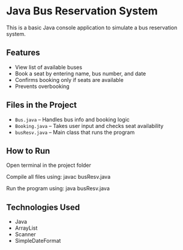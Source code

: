 # Java Bus Reservation System

This is a basic Java console application to simulate a bus reservation system.

## Features

- View list of available buses  
- Book a seat by entering name, bus number, and date  
- Confirms booking only if seats are available  
- Prevents overbooking

## Files in the Project

- `Bus.java` – Handles bus info and booking logic  
- `Booking.java` – Takes user input and checks seat availability  
- `busResv.java` – Main class that runs the program

## How to Run

Open terminal in the project folder

Compile all files using: javac busResv.java

Run the program using: java busResv.java


## Technologies Used

- Java  
- ArrayList  
- Scanner  
- SimpleDateFormat


